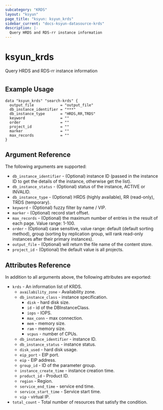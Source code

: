 ```yaml
---
subcategory: "KRDS"
layout: "ksyun"
page_title: "ksyun: ksyun_krds"
sidebar_current: "docs-ksyun-datasource-krds"
description: |-
  Query HRDS and RDS-rr instance information
---
```


# ksyun_krds

Query HRDS and RDS-rr instance information

#

## Example Usage

```hcl
data "ksyun_krds" "search-krds" {
  output_file            = "output_file"
  db_instance_identifier = "***"
  db_instance_type       = "HRDS,RR,TRDS"
  keyword                = ""
  order                  = ""
  project_id             = ""
  marker                 = ""
  max_records            = ""
}
```

## Argument Reference

The following arguments are supported:

* `db_instance_identifier` - (Optional) instance ID (passed in the instance ID to get the details of the instance, otherwise get the list).
* `db_instance_status` - (Optional) status of the instance, ACTIVE or INVALID.
* `db_instance_type` - (Optional) HRDS (highly available), RR (read-only), TRDS (temporary).
* `keyword` - (Optional) fuzzy filter by name / VIP.
* `marker` - (Optional) record start offset.
* `max_records` - (Optional) the maximum number of entries in the result of each page. Value range: 1-100.
* `order` - (Optional) case sensitive, value range: default (default sorting method), group (sorting by replication group, will rank read-only instances after their primary instances).
* `output_file` - (Optional) will return the file name of the content store.
* `project_id` - (Optional) the default value is all projects.

## Attributes Reference

In addition to all arguments above, the following attributes are exported:

* `krds` - An information list of KRDS.
  * `availability_zone` - Availability zone.
  * `db_instance_class` - instance specification.
    * `disk` - hard disk size.
    * `id` - id of the DBInstanceClass.
    * `iops` - IOPS.
    * `max_conn` - max connection.
    * `mem` - memory size.
    * `ram` - memory size.
    * `vcpus` - number of CPUs.
  * `db_instance_identifier` - instance ID.
  * `db_instance_status` - instance status.
  * `disk_used` - hard disk usage.
  * `eip_port` - EIP port.
  * `eip` - EIP address.
  * `group_id` - ID of the parameter group.
  * `instance_create_time` - instance creation time.
  * `product_id` - Product ID.
  * `region` - Region.
  * `service_end_time` - service end time.
  * `service_start_time` - Service start time.
  * `vip` - virtual IP.
* `total_count` - Total number of resources that satisfy the condition.


